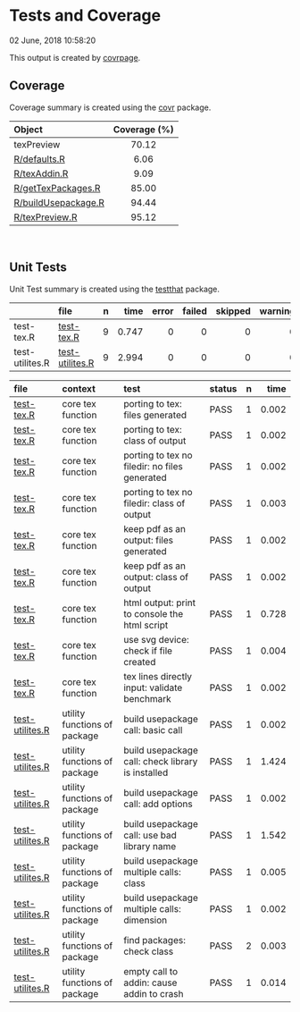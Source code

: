 Tests and Coverage
================
02 June, 2018 10:58:20

This output is created by
[covrpage](https://github.com/yonicd/covrpage).

## Coverage

Coverage summary is created using the
[covr](https://github.com/r-lib/covr) package.

| Object                                        | Coverage (%) |
| :-------------------------------------------- | :----------: |
| texPreview                                    |    70.12     |
| [R/defaults.R](../R/defaults.R)               |     6.06     |
| [R/texAddin.R](../R/texAddin.R)               |     9.09     |
| [R/getTexPackages.R](../R/getTexPackages.R)   |    85.00     |
| [R/buildUsepackage.R](../R/buildUsepackage.R) |    94.44     |
| [R/texPreview.R](../R/texPreview.R)           |    95.12     |

<br>

## Unit Tests

Unit Test summary is created using the
[testthat](https://github.com/r-lib/testthat)
package.

|                 | file                                        | n |  time | error | failed | skipped | warning |
| --------------- | :------------------------------------------ | -: | ----: | ----: | -----: | ------: | ------: |
| test-tex.R      | [test-tex.R](testthat/test-tex.R)           | 9 | 0.747 |     0 |      0 |       0 |       0 |
| test-utilites.R | [test-utilites.R](testthat/test-utilites.R) | 9 | 2.994 |     0 |      0 |       0 |       0 |

| file                                            | context                      | test                                              | status | n |  time |
| :---------------------------------------------- | :--------------------------- | :------------------------------------------------ | :----- | -: | ----: |
| [test-tex.R](testthat/test-tex.R#L28)           | core tex function            | porting to tex: files generated                   | PASS   | 1 | 0.002 |
| [test-tex.R](testthat/test-tex.R#L32)           | core tex function            | porting to tex: class of output                   | PASS   | 1 | 0.002 |
| [test-tex.R](testthat/test-tex.R#L46)           | core tex function            | porting to tex no filedir: no files generated     | PASS   | 1 | 0.002 |
| [test-tex.R](testthat/test-tex.R#L50)           | core tex function            | porting to tex no filedir: class of output        | PASS   | 1 | 0.003 |
| [test-tex.R](testthat/test-tex.R#L64)           | core tex function            | keep pdf as an output: files generated            | PASS   | 1 | 0.002 |
| [test-tex.R](testthat/test-tex.R#L68)           | core tex function            | keep pdf as an output: class of output            | PASS   | 1 | 0.002 |
| [test-tex.R](testthat/test-tex.R#L81)           | core tex function            | html output: print to console the html script     | PASS   | 1 | 0.728 |
| [test-tex.R](testthat/test-tex.R#L96)           | core tex function            | use svg device: check if file created             | PASS   | 1 | 0.004 |
| [test-tex.R](testthat/test-tex.R#L124)          | core tex function            | tex lines directly input: validate benchmark      | PASS   | 1 | 0.002 |
| [test-utilites.R](testthat/test-utilites.R#L8)  | utility functions of package | build usepackage call: basic call                 | PASS   | 1 | 0.002 |
| [test-utilites.R](testthat/test-utilites.R#L12) | utility functions of package | build usepackage call: check library is installed | PASS   | 1 | 1.424 |
| [test-utilites.R](testthat/test-utilites.R#L16) | utility functions of package | build usepackage call: add options                | PASS   | 1 | 0.002 |
| [test-utilites.R](testthat/test-utilites.R#L20) | utility functions of package | build usepackage call: use bad library name       | PASS   | 1 | 1.542 |
| [test-utilites.R](testthat/test-utilites.R#L39) | utility functions of package | build usepackage multiple calls: class            | PASS   | 1 | 0.005 |
| [test-utilites.R](testthat/test-utilites.R#L43) | utility functions of package | build usepackage multiple calls: dimension        | PASS   | 1 | 0.002 |
| [test-utilites.R](testthat/test-utilites.R#L55) | utility functions of package | find packages: check class                        | PASS   | 2 | 0.003 |
| [test-utilites.R](testthat/test-utilites.R#L71) | utility functions of package | empty call to addin: cause addin to crash         | PASS   | 1 | 0.014 |
